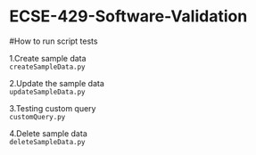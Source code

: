 # ECSE-429-Software-Validation

#How to run script tests

1.Create sample data <br />
`createSampleData.py` 

2.Update the sample data <br />
`updateSampleData.py` 
 
3.Testing custom query <br />
`customQuery.py` 

4.Delete sample data <br />
`deleteSampleData.py` 
